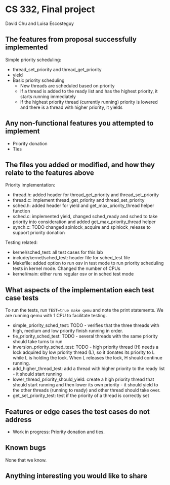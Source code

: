 # CS 332, Final project
David Chu and Luisa Escosteguy

## The features from proposal successfully implemented

Simple priority scheduling: 

- thread_set_priority and thread_get_priority
- yield
- Basic priority scheduling
    - New threads are scheduled based on priority
    - If a thread is added to the ready list and has the highest priority, it starts running immediately
    - If the highest priority thread (currently running) priority is lowered and there is a thread with higher priority, it yields 

## Any non-functional features you attempted to implement

- Priority donation
- Ties

## The files you added or modified, and how they relate to the features above

Priority implementation:

- thread.h: added header for thread_get_priority and thread_set_priority
- thread.c: implement thread_get_priority and thread_set_priority
- sched.h: added header for yield and get_max_priority_thread helper function
- sched.c: implemented yield, changed sched_ready and sched to take priority into consideration
        and added get_max_priority_thread helper 
- synch.c: TODO changed spinlock_acquire and spinlock_release to support priority donation

Testing related:

- kernel/sched_test: all test cases for this lab
- include/kernel/sched_test: header file for sched_test file
- Makefile: added option to run osv in test mode to run priority scheduling tests in kernel mode. Changed the number of CPUs
- kernel/main: either runs regular osv or in sched test mode

## What aspects of the implementation each test case tests

To run the tests, run `TEST=true make qemu` and note the print statements. We are running qemu with 1 CPU to facilitate testing. 

- simple_priority_sched_test: TODO - verifies that the three threads with high, medium and low priority finish running in order. 
- tie_priority_sched_test: TODO - several threads with the same priority should take turns to run
- inversion_priority_sched_test: TODO - high priority thread (H) needs a lock adquired by low priority thread (L), so it donates its priority to L while L is holding the lock. When L releases the lock, H should continue running. 
- add_higher_thread_test: add a thread with higher priority to the ready list - it should start running
- lower_thread_priority_should_yield: create a high priority thread that should start
running and then lower its own priority - it should yield to the other threads (running to ready)
and other thread should take over. 
- get_set_priority_test: test if the priority of a thread is correctly set

## Features or edge cases the test cases do not address

- Work in progress: Priority donation and ties. 

## Known bugs

None that we know.

## Anything interesting you would like to share
